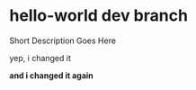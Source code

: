 # hello-world dev branch
Short Description Goes Here

yep, i changed it

**and i changed it again**
